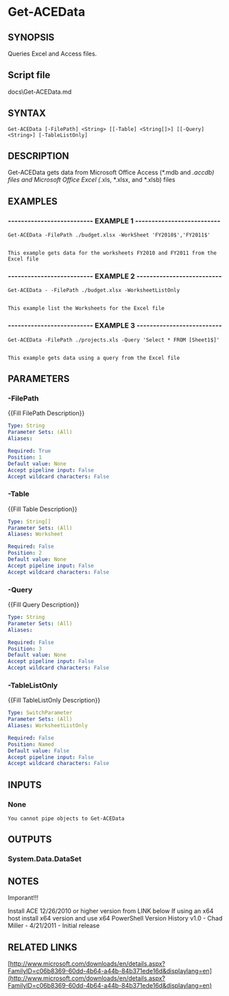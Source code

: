 # Get-ACEData

## SYNOPSIS
Queries Excel and Access files.

## Script file
docs\Get-ACEData.md

## SYNTAX

```
Get-ACEData [-FilePath] <String> [[-Table] <String[]>] [[-Query] <String>] [-TableListOnly]
```

## DESCRIPTION
Get-ACEData gets data from Microsoft Office Access (*.mdb and *.accdb) files and Microsoft Office Excel (*.xls, *.xlsx, and *.xlsb) files

## EXAMPLES

### -------------------------- EXAMPLE 1 --------------------------
```
Get-ACEData -FilePath ./budget.xlsx -WorkSheet 'FY2010$','FY2011$'


This example gets data for the worksheets FY2010 and FY2011 from the Excel file
```
### -------------------------- EXAMPLE 2 --------------------------
```
Get-ACEData - -FilePath ./budget.xlsx -WorksheetListOnly


This example list the Worksheets for the Excel file
```
### -------------------------- EXAMPLE 3 --------------------------
```
Get-ACEData -FilePath ./projects.xls -Query 'Select * FROM [Sheet1$]'


This example gets data using a query from the Excel file
```
## PARAMETERS

### -FilePath
{{Fill FilePath Description}}

```yaml
Type: String
Parameter Sets: (All)
Aliases: 

Required: True
Position: 1
Default value: None
Accept pipeline input: False
Accept wildcard characters: False
```

### -Table
{{Fill Table Description}}

```yaml
Type: String[]
Parameter Sets: (All)
Aliases: Worksheet

Required: False
Position: 2
Default value: None
Accept pipeline input: False
Accept wildcard characters: False
```

### -Query
{{Fill Query Description}}

```yaml
Type: String
Parameter Sets: (All)
Aliases: 

Required: False
Position: 3
Default value: None
Accept pipeline input: False
Accept wildcard characters: False
```

### -TableListOnly
{{Fill TableListOnly Description}}

```yaml
Type: SwitchParameter
Parameter Sets: (All)
Aliases: WorksheetListOnly

Required: False
Position: Named
Default value: False
Accept pipeline input: False
Accept wildcard characters: False
```

## INPUTS

### None 
    You cannot pipe objects to Get-ACEData

## OUTPUTS

### System.Data.DataSet

## NOTES
Imporant!!!
 
Install ACE 12/26/2010 or higher version from LINK below 
If using an x64 host install x64 version and use x64 PowerShell 
Version History 
v1.0   - Chad Miller - 4/21/2011 - Initial release

## RELATED LINKS

[http://www.microsoft.com/downloads/en/details.aspx?FamilyID=c06b8369-60dd-4b64-a44b-84b371ede16d&displaylang=en](http://www.microsoft.com/downloads/en/details.aspx?FamilyID=c06b8369-60dd-4b64-a44b-84b371ede16d&displaylang=en)



















































































































